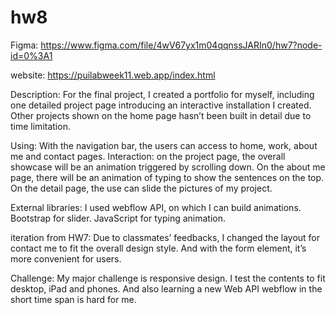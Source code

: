 # hw8
Figma: https://www.figma.com/file/4wV67yx1m04qqnssJARIn0/hw7?node-id=0%3A1

website: https://puilabweek11.web.app/index.html

Description:
For the final project, I created a portfolio for myself, including one detailed project page introducing an interactive installation I created. Other projects shown on the home page hasn’t been built in detail due to time limitation.

Using:
With the navigation bar, the users can access to home, work, about me and contact pages.
Interaction: on the project page, the overall showcase will be an animation triggered by scrolling down. On the about me page, there will be an animation of typing to show the sentences on the top. On the detail page, the use can slide the pictures of my project.

External libraries:
I used webflow API, on which I can build animations.
Bootstrap for slider.
JavaScript for typing animation.

iteration from HW7:
Due to classmates’ feedbacks, I changed the layout for contact me to fit the overall design style. And with the form element, it’s more convenient for users.

Challenge:
My major challenge is responsive design. I test the contents to fit desktop, iPad and phones. And also learning a new Web API webflow in the short time span is hard for me. 
